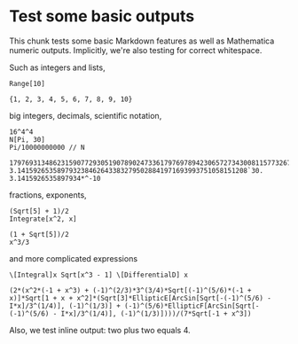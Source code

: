 # Test some basic outputs

This chunk tests some basic Markdown features as well as Mathematica numeric outputs.
Implicitly, we're also testing for correct whitespace.

Such as integers and lists,

```{Mathematica}
Range[10]
```

```
{1, 2, 3, 4, 5, 6, 7, 8, 9, 10}
```

big integers, decimals, scientific notation,

```{Mathematica}
16^4^4
N[Pi, 30]
Pi/10000000000 // N
```

```
179769313486231590772930519078902473361797697894230657273430081157732675805500963132708477322407536021120113879871393357658789768814416622492847430639474124377767893424865485276302219601246094119453082952085005768838150682342462881473913110540827237163350510684586298239947245938479716304835356329624224137216
3.1415926535897932384626433832795028841971693993751058151208`30.
3.1415926535897934*^-10
```

fractions, exponents,

```{Mathematica}
(Sqrt[5] + 1)/2
Integrate[x^2, x]
```

```
(1 + Sqrt[5])/2
x^3/3
```

and more complicated expressions

```{Mathematica}
\[Integral]x Sqrt[x^3 - 1] \[DifferentialD] x
```

```
(2*(x^2*(-1 + x^3) + (-1)^(2/3)*3^(3/4)*Sqrt[(-1)^(5/6)*(-1 + x)]*Sqrt[1 + x + x^2]*(Sqrt[3]*EllipticE[ArcSin[Sqrt[-(-1)^(5/6) - I*x]/3^(1/4)], (-1)^(1/3)] + (-1)^(5/6)*EllipticF[ArcSin[Sqrt[-(-1)^(5/6) - I*x]/3^(1/4)], (-1)^(1/3)])))/(7*Sqrt[-1 + x^3])
```

Also, we test inline output: two plus two equals 4.

